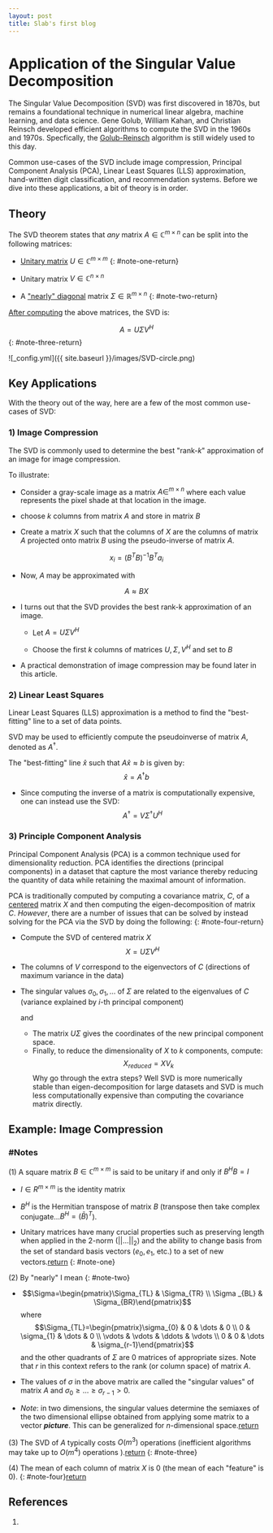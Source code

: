 ```yaml
---
layout: post
title: Slab's first blog
---
```

# Application of the Singular Value Decomposition 


The Singular Value Decomposition (SVD) was first discovered in 1870s, but remains a foundational technique in numerical linear algebra, machine learning, and data science. Gene Golub, William Kahan, and Christian Reinsch developed efficient algorithms to compute the SVD in the 1960s and 1970s. Specfically, the <a href="https://people.duke.edu/~hpgavin/SystemID/References/Golub+Reinsch-NM-1970.pdf" target="_blank">Golub-Reinsch</a> algorithm is still widely used to this day.

Common use-cases of the SVD include image compression, Principal Component Analysis (PCA), Linear Least Squares (LLS) approximation, hand-written digit classification, and recommendation systems. Before we dive into these applications, a bit of theory is in order.

## Theory

The SVD theorem states that *any* matrix $A\in \mathbb{C}^{m\times n}$ can be split into the following matrices:

- [Unitary matrix](#note-one) $U\in \mathbb{C}^{m\times m}$
{: #note-one-return}

- Unitary matrix $V\in \mathbb{C}^{n\times n}$
  
- A ["nearly" diagonal](#note-two) matrix $\Sigma \in \mathbb{R}^{m\times n}$
{: #note-two-return}

[After computing](#note-three) the above matrices, the SVD is:

$$
A=U\Sigma V^{H}
$$
{: #note-three-return}

![_config.yml]({{ site.baseurl }}/images/SVD-circle.png)



## Key Applications

With the theory out of the way, here are a few of the most common use-cases of SVD:

### 1) Image Compression

The SVD is commonly used to determine the best "rank-$k$" approximation of an image for image compression.

To illustrate:

- Consider a gray-scale image as a matrix $A\in ^{m\times n}$ where each value represents the pixel shade at that location in the image. 

- choose $k$ columns from matrix $A$ and store in matrix $B$

- Create a matrix $X$ such that the columns of $X$ are the columns of matrix $A$ projected onto matrix $B$ using the pseudo-inverse of matrix $A$.

$$
x_{i}=(B^{T}B)^{-1}B^{T}a_{i}
$$

- Now, $A$ may be approximated with

$$A \approx BX$$

- I turns out that the SVD provides the best rank-k approximation of an image.

	- Let $A=U\Sigma V^{H}$
	
	- Choose the first $k$ columns of matrices $U,\Sigma ,V^{H}$ and set to $B$
	
- A practical demonstration of image compression may be found later in this article.


### 2) Linear Least Squares

Linear Least Squares (LLS) approximation is a method to find the "best-fitting" line to a set of data points. 

SVD may be used to efficiently compute the pseudoinverse of matrix $A$, denoted as $A^{\dagger}$.

The "best-fitting" line $\hat{x}$ such that $A\hat{x} \approx b$ is given by:$$
\hat{x}=A^{\dagger}b
$$
- Since computing the inverse of a matrix is computationally expensive, one can instead use the SVD:
$$
A^{\dagger}=V \Sigma^{\dagger}U^{H}
$$


### 3) Principle Component Analysis

Principal Component Analysis (PCA) is a common technique used for dimensionality reduction. PCA identifies the directions (principal components) in a dataset that capture the most variance thereby reducing the quantity of data while retaining the maximal amount of information.

PCA is traditionally computed by computing a covariance matrix, $C$, of a [centered](#note-four) matrix $X$ and then computing the eigen-decomposition of matrix $C$. *However*, there are a number of issues that can be solved by instead solving for the PCA via the SVD by doing the following:
{: #note-four-return}
- Compute the SVD of centered matrix $X$	$$
X=U\Sigma V^{H}$$
- The columns of $V$ correspond to the eigenvectors of $C$ (directions of maximum variance in the data)
- The singular values $\sigma_{0},\sigma_{1},\dots$ of $\Sigma$ are related to the eigenvalues of $C$ (variance explained by $i$-th principal component)

  and
  - The matrix $U\Sigma$ gives the coordinates of the new principal component space.
  - Finally, to reduce the dimensionality of $X$ to $k$ components, compute:  $$
X_{reduced}= XV_{k}
$$Why go through the extra steps? Well SVD is more numerically stable than eigen-decomposition for large datasets and SVD is much less computationally expensive than computing the covariance matrix directly. 



## Example: Image Compression




### #Notes
 
 (1) A square matrix $B\in \mathbb{C}^{m\times m}$ is said to be unitary if and only if $B^{H}B=I$
 
- $I\in R^{m\times m}$ is the identity matrix 

- $B^{H}$ is the Hermitian transpose of matrix $B$ (transpose then take complex conjugate...$B^{H}=(\bar{B})^{T}$).

- Unitary matrices have many crucial properties such as preserving length when applied in the 2-norm ($\lvert \lvert \dots \rvert \rvert_{2}$) and the ability to change basis from the set of standard basis vectors ($e_{0}, e_{1}$, etc.) to a set of new vectors.[return](#note-one-return)
 {: #note-one} 
 

(2) By "nearly" I mean
{: #note-two}

-  $$\Sigma=\begin{pmatrix}\Sigma_{TL} & \Sigma_{TR} \\ \Sigma _{BL} & \Sigma_{BR}\end{pmatrix}$$ where $$\Sigma_{TL}=\begin{pmatrix}\sigma_{0} & 0 & \dots & 0 \\ 0 & \sigma_{1} & \dots & 0 \\ \vdots  & \vdots  & \ddots  & \vdots  \\ 0 & 0 & \dots & \sigma_{r-1}\end{pmatrix}$$ and the other quadrants of $\Sigma$ are 0 matrices of appropriate sizes. Note that $r$ in this context refers to the rank (or column space) of matrix $A$.

- The values of $\sigma$ in the above matrix are called the "singular values" of matrix $A$ and $\sigma_{0} \ge \dots \ge \sigma_{r-1} >0$.

- *Note*: in two dimensions, the singular values determine the semiaxes of the two dimensional ellipse obtained from applying some matrix to a vector ***picture***. This can be generalized for $n$-dimensional space.[return](#note-two-return)


(3) The SVD of $A$ typically costs $O(m^{3})$ operations (inefficient algorithms may take up to $O(m^{4})$ operations ).[return](#note-three-return)
{: #note-three}


(4) The mean of each column of matrix $X$ is $0$ (the mean of each "feature" is 0). 
{: #note-four}[return](#note-four-return)


## References 

1. 